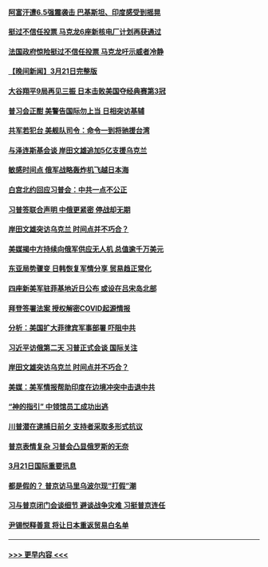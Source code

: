 #### [阿富汗遭6.5强震袭击 巴基斯坦、印度感受到摇晃](../pages/prog202/a103673895.md?t=03221543) 
#### [挺过不信任投票 马克龙6座新核电厂计划再获通过](../pages/prog202/a103673880.md?t=03221543) 
#### [法国政府惊险挺过不信任投票 马克龙吁示威者冷静](../pages/prog202/a103673861.md?t=03221543) 
#### [【晚间新闻】3月21日完整版](../pages/prog202/a103673801.md?t=03221543) 
#### [大谷翔平9局再见三振 日本击败美国夺经典赛第3冠](../pages/prog202/a103673825.md?t=03221543) 
#### [普习会正酣 美警告国际勿上当 日相突访基辅](../pages/prog202/a103673810.md?t=03221543) 
#### [共军若犯台 美舰队司令：命令一到将驰援台湾](../pages/prog202/a103673796.md?t=03221543) 
#### [与泽连斯基会谈 岸田文雄追加5亿支援乌克兰](../pages/prog202/a103673792.md?t=03221543) 
#### [敏感时间点 俄军战略轰炸机飞越日本海](../pages/prog202/a103673727.md?t=03221543) 
#### [白宫北约回应习普会：中共一点不公正](../pages/prog202/a103673740.md?t=03221543) 
#### [习普签联合声明 中俄更紧密 停战却无期](../pages/prog202/a103673728.md?t=03221543) 
#### [岸田文雄突访乌克兰 时间点并不巧合？](../pages/prog202/a103673729.md?t=03221543) 
#### [美媒揭中方持续向俄军供应无人机 总值逾千万美元](../pages/prog202/a103673636.md?t=03221543) 
#### [东亚局势骤变 日韩恢复军情分享 贸易趋正常化](../pages/prog202/a103673618.md?t=03221543) 
#### [四座新美军驻菲基地近日公布 或设在吕宋岛北部](../pages/prog202/a103673550.md?t=03221543) 
#### [拜登签署法案 授权解密COVID起源情报](../pages/prog202/a103673551.md?t=03221543) 
#### [分析：美国扩大菲律宾军事部署 吓阻中共](../pages/prog202/a103673552.md?t=03221543) 
#### [习近平访俄第二天 习普正式会谈 国际关注](../pages/prog202/a103673542.md?t=03221543) 
#### [岸田文雄突访乌克兰 时间点并不巧合？](../pages/prog202/a103673544.md?t=03221543) 
#### [美媒：美军情报帮助印度在边境冲突中击退中共](../pages/prog202/a103673509.md?t=03221543) 
#### [“神的指引” 中领馆员工成功出逃](../pages/prog202/a103673406.md?t=03221543) 
#### [川普潜在逮捕日前夕 支持者采取多形式抗议](../pages/prog202/a103673328.md?t=03221543) 
#### [普京表情复杂 习普会凸显俄罗斯的无奈](../pages/prog202/a103673321.md?t=03221543) 
#### [3月21日国际重要讯息](../pages/prog202/a103673307.md?t=03221543) 
#### [都是假的？ 普京访马里乌波尔现“打假”潮](../pages/prog202/a103673313.md?t=03221543) 
#### [习与普京闭门会谈细节 避谈战争灾难 习挺普京连任](../pages/prog202/a103673318.md?t=03221543) 
#### [尹锡悦释善意 将让日本重返贸易白名单](../pages/prog202/a103673291.md?t=03221543) 

----
#### [ >>> 更早内容 <<< ](../indexes/prog202-earlier.md)
